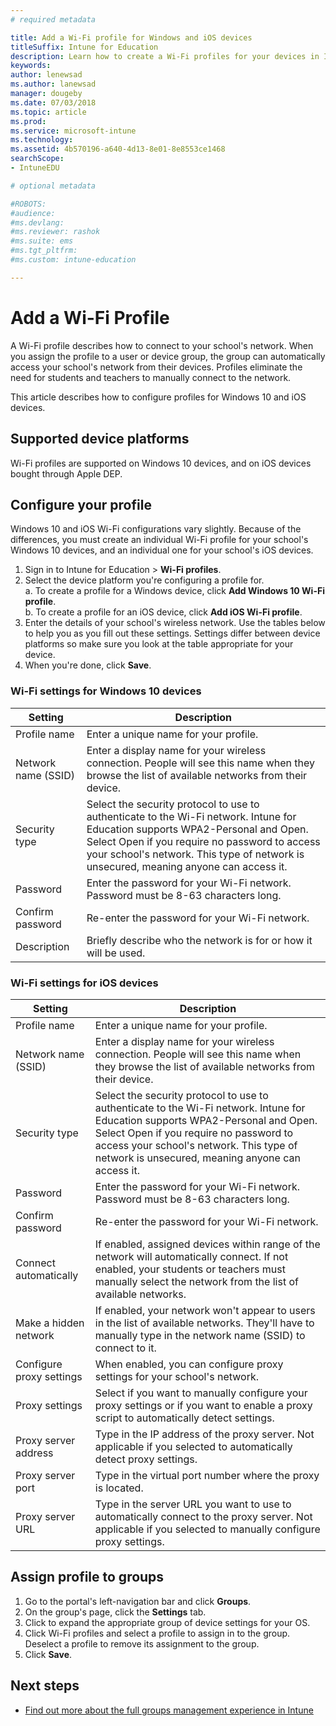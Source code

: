 ```yaml
---
# required metadata

title: Add a Wi-Fi profile for Windows and iOS devices
titleSuffix: Intune for Education
description: Learn how to create a Wi-Fi profiles for your devices in Intune for Education.
keywords:
author: lenewsad
ms.author: lanewsad
manager: dougeby
ms.date: 07/03/2018
ms.topic: article
ms.prod:
ms.service: microsoft-intune
ms.technology:
ms.assetid: 4b570196-a640-4d13-8e01-8e8553ce1468
searchScope:
- IntuneEDU

# optional metadata

#ROBOTS:
#audience:
#ms.devlang:
#ms.reviewer: rashok
#ms.suite: ems
#ms.tgt_pltfrm:
#ms.custom: intune-education

---
```


# Add a Wi-Fi Profile

A Wi-Fi profile describes how to connect to your school's network. When you assign the profile to a user or device group, the group can automatically access your school's network from their devices. Profiles eliminate the need for students and teachers to manually connect to the network.

This article describes how to configure profiles for Windows 10 and iOS devices.

## Supported device platforms
Wi-Fi profiles are supported on Windows 10 devices, and on iOS devices bought through Apple DEP. 

## Configure your profile
Windows 10 and iOS Wi-Fi configurations vary slightly. Because of the differences, you must create an individual Wi-Fi profile for your school's Windows 10 devices, and an individual one for your school's iOS devices.
1. Sign in to Intune for Education > **Wi-Fi profiles**.
2. Select the device platform you're configuring a profile for.  
    a. To create a profile for a Windows device, click **Add Windows 10 Wi-Fi profile**.   
    b. To create a profile for an iOS device, click **Add iOS Wi-Fi profile**. 
3. Enter the details of your school's wireless network. Use the tables below to help you as you fill out these settings. Settings differ between device platforms so make sure you look at the table appropriate for your device.
4. When you're done, click **Save**.

### Wi-Fi settings for Windows 10 devices
|Setting |Description  |
|---------|---------|
|Profile name    |  Enter a unique name for your profile.| 
|Network name (SSID)    |  Enter a display name for your wireless connection. People will see this name when they browse the list of available networks from their device.  |
|Security type   |  Select the security protocol to use to authenticate to the Wi-Fi network. Intune for Education supports WPA2-Personal and Open. Select Open if you require no password to access your school's network. This type of network is unsecured, meaning anyone can access it.| 
|Password    |  Enter the password for your Wi-Fi network. Password must be 8-63 characters long. | 
|Confirm password| Re-enter the password for your Wi-Fi network.|
|Description| Briefly describe who the network is for or how it will be used.|  

### Wi-Fi settings for iOS devices
|Setting |Description  |
|---------|---------|
|Profile name    |  Enter a unique name for your profile.       | 
|Network name (SSID)    |  Enter a display name for your wireless connection. People will see this name when they browse the list of available networks from their device.        |
|Security type   |  Select the security protocol to use to authenticate to the Wi-Fi network. Intune for Education supports WPA2-Personal and Open. Select Open if you require no password to access your school's network. This type of network is unsecured, meaning anyone can access it.       |  
|Password    |  Enter the password for your Wi-Fi network. Password must be 8-63 characters long. | 
|Confirm password| Re-enter the password for your Wi-Fi network.|
|Connect automatically   |  If enabled, assigned devices within range of the network will automatically connect. If not enabled, your students or teachers must manually select the network from the list of available networks.       | 
|Make a hidden network   | If enabled, your network won't appear to users in the list of available networks. They'll have to manually type in the network name (SSID) to connect to it.       | 
|Configure proxy settings| When enabled, you can configure proxy settings for your school's network.|
|Proxy settings   |  Select if you want to manually configure your proxy settings or if you want to enable a proxy script to automatically detect settings.     | 
|Proxy server address   | Type in the IP address of the proxy server. Not applicable if you selected to automatically detect proxy settings.      |
|Proxy server port| Type in the virtual port number where the proxy is located.    | 
|Proxy server URL  | Type in the server URL you want to use to automatically connect to the proxy server. Not applicable if you selected to manually configure proxy settings.       |   

## Assign profile to groups
1. Go to the portal's left-navigation bar and click **Groups**.
2. On the group's page, click the **Settings** tab.
3. Click to expand the appropriate group of device settings for your OS.
4. Click Wi-Fi profiles and select a profile to assign in to the group. Deselect a profile to remove its assignment to the group.
5. Click **Save**.

## Next steps
- [Find out more about the full groups management experience in Intune](https://docs.microsoft.com/intune/deploy-use/use-groups-to-manage-users-and-devices-with-microsoft-intune)
